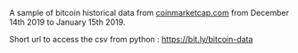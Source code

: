 A sample of bitcoin historical data from [coinmarketcap.com](https://coinmarketcap.com/currencies/bitcoin/historical-data/?start=20191215&end=20200114) from December 14th 2019 to January 15th 2019.

Short url to access the csv from python : https://bit.ly/bitcoin-data

